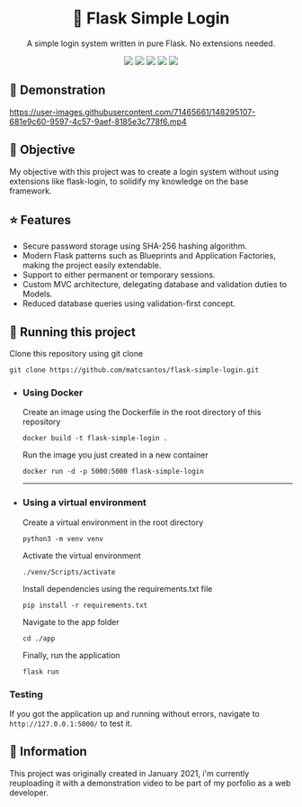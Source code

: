 <h1 align="center">🔐 Flask Simple Login</h1>
<p align="center">A simple login system written in pure Flask. No extensions needed.</p>

<p align="center">
  <img src="https://img.shields.io/badge/-Python-232529?style=flat&logo=python&logoColor=white">
  <img src="https://img.shields.io/badge/-Flask-232529?style=flat&logo=flask&logoColor=white">
  <img src="https://img.shields.io/badge/-SQLite-232529?style=flat&logo=sqlite&logoColor=white">
  <img src="https://img.shields.io/badge/-HTML5-232529?style=flat&logo=html5&logoColor=white">
  <img src="https://img.shields.io/badge/-CSS3-232529?style=flat&logo=css3&logoColor=white">
</p>

<h2>🎥 Demonstration</h2>

https://user-images.githubusercontent.com/71465661/148295107-681e9c60-9597-4c57-9aef-8185e3c778f6.mp4

<h2>📌 Objective</h2>

My objective with this project was to create a login system without using extensions like flask-login, to solidify my knowledge on the base framework.

<h2>⭐ Features</h2>

- Secure password storage using SHA-256 hashing algorithm.
- Modern Flask patterns such as Blueprints and Application Factories, making the project easily extendable.
- Support to either permanent or temporary sessions.
- Custom MVC architecture, delegating database and validation duties to Models.
- Reduced database queries using validation-first concept.

<h2>🚀 Running this project</h2>

<p>Clone this repository using git clone</p>
<code>git clone https://github.com/matcsantos/flask-simple-login.git</code>

<ul>
  <li>
    <h3>Using Docker</h3>
    <p>Create an image using the Dockerfile in the root directory of this repository</p>
    <code>docker build -t flask-simple-login .</code>
    <p>Run the image you just created in a new container</p>
    <code>docker run -d -p 5000:5000 flask-simple-login</code>
  </li>
  <hr>
  <li>
    <h3>Using a virtual environment</h3>
    <p>Create a virtual environment in the root directory</p>
    <code>python3 -m venv venv</code>
    <p>Activate the virtual environment</p>
    <code>./venv/Scripts/activate</code>
    <p>Install dependencies using the requirements.txt file</p>
    <code>pip install -r requirements.txt</code>
    <p>Navigate to the app folder</p>
    <code>cd ./app</code>
    <p>Finally, run the application</p>
    <code>flask run</code>
  </li>
</ul>

<h3>Testing</h3>
<p>If you got the application up and running without errors, navigate to <code>http://127.0.0.1:5000/</code> to test it.</p>

<h2>📃 Information</h2>

This project was originally created in January 2021, i'm currently reuploading it with a demonstration video to be part of my porfolio as a web developer.</br>
